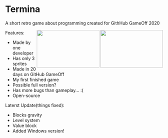 # Termina
A short retro game about programming created for GithHub GameOff 2020

<img align="right" width="200" height="120" src="https://img.itch.zone/aW1hZ2UvODQwMDYzLzQ3MTAwMjEucG5n/347x500/%2F%2BBm%2Fm.png">
<img align="right" width="200" height="120" src="https://img.itch.zone/aW1hZ2UvODQwMDYzLzQ3MTAwMjAucG5n/347x500/6fAPhs.png">

Features:
  * Made by one developer
  * Has only 3 sprites
  * Made in 20 days on GitHub GameOff
  * My first finished game
  * Possible full version?
  * Has more bugs than gameplay... :(
  * Open-source

Laterst Update(things fixed):
  * Blocks gravity
  * Level system
  * Value block
  * Added Windows version!
